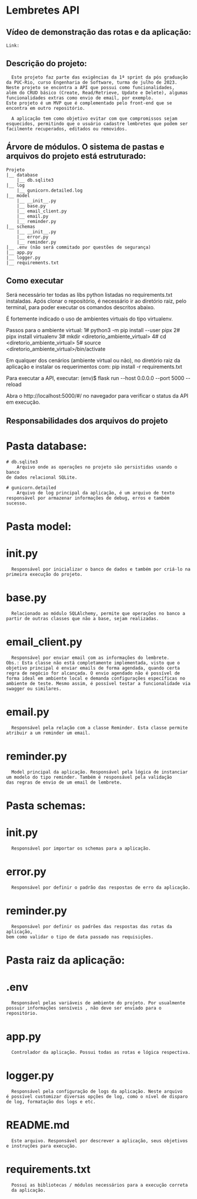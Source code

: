 # Lembretes API

## Vídeo de demonstração das rotas e da aplicação:
    Link:

## Descrição do projeto:
      Este projeto faz parte das exigências da 1ª sprint da pós graduação 
    da PUC-Rio, curso Engenharia de Software, turma de julho de 2023.
    Neste projeto se encontra a API que possui como funcionalidades,
    além do CRUD básico (Create, Read/Retrieve, Update e Delete), algumas funcionalidades extras como envio de email, por exemplo.
    Este projeto é um MVP que é complementado pelo front-end que se
    encontra em outro repositório.

      A aplicação tem como objetivo evitar com que compromissos sejam
    esquecidos, permitindo que o usuário cadastre lembretes que podem ser
    facilmente recuperados, editados ou removidos.

## Árvore de módulos. O sistema de pastas e arquivos do projeto está estruturado:
    Projeto
    |__ database
        |__ db.sqlite3
    |__ log
        |__ gunicorn.detailed.log
    |__ model
        |__ __init__.py
        |__ base.py
        |__ email_client.py
        |__ email.py
        |__ reminder.py
    |__ schemas
        |__ __init__.py
        |__ error.py
        |__ reminder.py
    |__ .env (não será commitado por questões de segurança)
    |__ app.py
    |__ logger.py
    |__ requirements.txt

## Como executar
Será necessário ter todas as libs python listadas no requirements.txt instaladas. 
Após clonar o repositório, é necessário ir ao diretório raiz, pelo terminal, para 
poder executar os comandos descritos abaixo.

É fortemente indicado o uso de ambientes virtuais do tipo virtualenv.

Passos para o ambiente virtual: 
    1# python3 -m pip install --user pipx
    2# pipx install virtualenv
    3# mkdir <diretorio_ambiente_virtual>
    4# cd <diretorio_ambiente_virtual>
    5# source <diretorio_ambiente_virtual>/bin/activate

Em qualquer dos cenários (ambiente virtual ou não), no diretório raiz da
aplicação e instalar os requerimentos com:
pip install -r requirements.txt

Para executar a API, executar:
(env)$ flask run --host 0.0.0.0 --port 5000 --reload

Abra o http://localhost:5000/#/ no navegador para verificar o status da API em execução.

## Responsabilidades dos arquivos do projeto

# Pasta database:
    # db.sqlite3
        Arquivo onde as operações no projeto são persistidas usando o banco
    de dados relacional SQLite.

    # gunicorn.detailed
        Arquivo de log principal da aplicação, é um arquivo de texto 
    responsável por armazenar informações de debug, erros e também sucesso.

# Pasta model:
  # __init__.py
      Responsável por inicializar o banco de dados e também por criá-lo na
    primeira execução do projeto.

  # base.py
      Relacionado ao módulo SQLAlchemy, permite que operações no banco a
    partir de outras classes que não a base, sejam realizadas.

  # email_client.py
      Responsável por enviar email com as informações do lembrete. 
    Obs.: Esta classe não está completamente implementada, visto que o 
    objetivo principal é enviar emails de forma agendada, quando certa 
    regra de negócio for alcançada. O envio agendado não é possível de 
    forma ideal em ambiente local e demanda configurações específicas no
    ambiente de teste. Mesmo assim, é possível testar a funcionalidade via
    swagger ou similares.

  # email.py
      Responsável pela relação com a classe Reminder. Esta classe permite
    atribuir a um reminder um email.

  # reminder.py
      Model principal da aplicação. Responsável pela lógica de instanciar
    um modelo do tipo reminder. Também é responsável pela validação
    das regras de envio de um email de lembrete. 

# Pasta schemas:
  # __init__.py
      Responsável por importar os schemas para a aplicação.

  # error.py
      Responsável por definir o padrão das respostas de erro da aplicação.

  # reminder.py
      Responsável por definir os padrões das respostas das rotas da aplicação,
    bem como validar o tipo de data passado nas requisições.

# Pasta raiz da aplicação:
  # .env
      Responsável pelas variáveis de ambiente do projeto. Por usualmente
    possuir informações sensíveis , não deve ser enviado para o 
    repositório.

  # app.py
      Controlador da aplicação. Possui todas as rotas e lógica respectiva.

  # logger.py
      Responsável pela configuração de logs da aplicação. Neste arquivo
    é possível customizar diversas opções de log, como o nível de disparo 
    de log, formatação dos logs e etc.

  # README.md
      Este arquivo. Responsável por descrever a aplicação, seus objetivos
    e instruções para execução.

  # requirements.txt
      Possui as bibliotecas / módulos necessários para a execução correta
      da aplicação.

